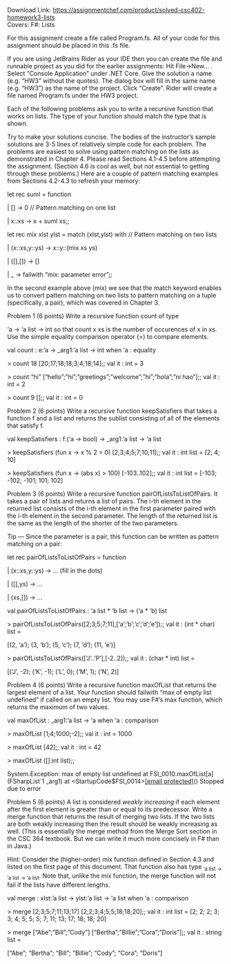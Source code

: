 Download Link: https://assignmentchef.com/product/solved-csc402-homework3-lists
<br>
Covers:  F#:  Lists

For this assignment create a file called Program.fs.  All of your code for this assignment should be placed in this .fs file.

If you are using JetBrains Rider as your IDE then you can create the file and runnable project as you did for the earlier assignments:  Hit File-&gt;New… .  Select “Console Application” under .NET Core.  Give the solution a name (e.g. “HW3” without the quotes). The dialog box will fill in the same name (e.g. “HW3”) as the name of the project.  Click “Create”.  Rider will create a file named Program.fs under the HW3 project.

Each of the following problems ask you to write a recursive function that works on lists.  The type of your function should match the type that is shown.

Try to make your solutions concise.  The bodies of the instructor’s sample solutions are 3-5 lines of relatively simple code for each problem.  The problems are easiest to solve using pattern matching on the lists as demonstrated in Chapter 4.  Please read Sections 4.1-4.5 before attempting the assignment.  (Section 4.6 is cool as well, but not essential to getting through these problems.)  Here are a couple of pattern matching examples from Sections 4.2-4.3 to refresh your memory:

let rec suml = function

| []    -&gt; 0                // Pattern matching on one list

| x::xs -&gt; x + suml xs;;

let rec mix xlst ylst =             match (xlst,ylst) with      // Pattern matching on two lists

| (x::xs,y::ys) -&gt; x::y::(mix xs ys)

| ([],[])       -&gt; []

| _             -&gt; failwith “mix: parameter error”;;

In the second example above (mix) we see that the match keyword enables us to convert pattern matching on two lists to pattern matching on a tuple (specifically, a pair), which was covered in Chapter 3.




Problem 1 (6 points)  Write a recursive function count of type

‘a -&gt; ‘a list -&gt; int so that count x xs is the number of occurences of x in xs.  Use the simple equality comparison operator (=) to compare elements.

val count : e:’a -&gt; _arg1:’a list -&gt; int when ‘a : equality

&gt; count 18 [20;17;18;18;3;4;18;14];; val it : int = 3

&gt; count “hi” [“hello”;”hi”;”greetings”;”welcome”;”hi”;”hola”;”ni hao”];; val it : int = 2

&gt; count 9 [];; val it : int = 0

Problem 2 (6 points)  Write a recursive function keepSatisfiers that takes a function f and a list and returns the sublist consisting of all of the elements that satisfy f.

val keepSatisfiers : f:(‘a -&gt; bool) -&gt; _arg1:’a list -&gt; ‘a list

&gt; keepSatisfiers (fun x -&gt; x % 2 = 0) [2;3;4;5;7;10;11];; val it : int list = [2; 4; 10]

&gt; keepSatisfiers (fun x -&gt; (abs x) &gt; 100) [-103..102];; val it : int list = [-103; -102; -101; 101; 102]

Problem 3 (6 points) Write a recursive function pairOfListsToListOfPairs.  It takes a pair of lists and returns a list of pairs.  The i-th element in the returned list consists of the i-th element in the first parameter paired with the i-th element in the second parameter.  The length of the returned list is the same as the length of the shorter of the two parameters.

Tip — Since the parameter is a pair, this function can be written as pattern matching on a pair:

let rec pairOfListsToListOfPairs = function

| (x::xs,y::ys) -&gt; …  (fill in the dots)

| ([],ys) -&gt; …

| (xs,[]) -&gt; …

val pairOfListsToListOfPairs : ‘a list * ‘b list -&gt; (‘a * ‘b) list

&gt; pairOfListsToListOfPairs([2;3;5;7;11],[‘a’;’b’;’c’;’d’;’e’]);; val it : (int * char) list =

[(2, ‘a’); (3, ‘b’); (5, ‘c’); (7, ‘d’); (11, ‘e’)]

&gt; pairOfListsToListOfPairs([‘J’..’P’],[-2..2]);; val it : (char * int) list =

[(‘J’, -2); (‘K’, -1); (‘L’, 0); (‘M’, 1); (‘N’, 2)]

Problem 4 (6 points)  Write a recursive function maxOfList that returns the largest element of a list.  Your function should failwith “max of empty list undefined” if called on an empty list.  You may use F#’s max function, which returns the maximum of two values.

val maxOfList : _arg1:’a list -&gt; ‘a when ‘a : comparison

&gt; maxOfList [1;4;1000;-2];; val it : int = 1000

&gt; maxOfList [42];; val it : int = 42

&gt; maxOfList ([]:int list);;

System.Exception: max of empty list undefined    at FSI_0010.maxOfList[a](FSharpList`1 _arg1)    at &lt;StartupCode$FSI_0014&gt;<a href="/cdn-cgi/l/email-protection" class="__cf_email__" data-cfemail="123c3654415b4d222223263c7f737b7c52">[email protected]</a>() Stopped due to error

Problem 5 (6 points) A list is considered <em>weakly increasing</em> if each element after the first element is greater than or equal to its predecessor.  Write a merge function that returns the result of merging two lists.  If the two lists are both weakly increasing then the result should be weakly increasing as well.  (This is essentially the merge method from the Merge Sort section in the CSC 364 textbook.  But we can write it much more concisely in F# than in Java.)

Hint:  Consider the (higher-order) mix function defined in Section 4.3 and listed on the first page of this document.  That function also has type <sub>′a list -&gt; ′a list -&gt; ′a list</sub>.  Note that, unlike the mix function, the merge function will not fail if the lists have different lengths.

val merge : xlst:’a list -&gt; ylst:’a list -&gt; ‘a list when ‘a : comparison

&gt; merge [2;3;5;7;11;13;17] [2;2;3;4;5;5;18;18;20];; val it : int list = [2; 2; 2; 3; 3; 4; 5; 5; 5; 7; 11; 13; 17; 18; 18; 20]

&gt; merge [“Abe”;”Bill”;”Cody”] [“Bertha”;”Billie”;”Cora”;”Doris”];; val it : string list =

[“Abe”; “Bertha”; “Bill”; “Billie”; “Cody”; “Cora”; “Doris”]


